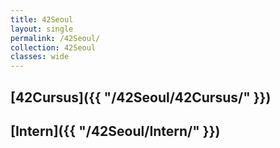 ```yaml
---
title: 42Seoul
layout: single
permalink: /42Seoul/
collection: 42Seoul
classes: wide
---
```


## [42Cursus]({{ "/42Seoul/42Cursus/" }})

## [Intern]({{ "/42Seoul/Intern/" }})
